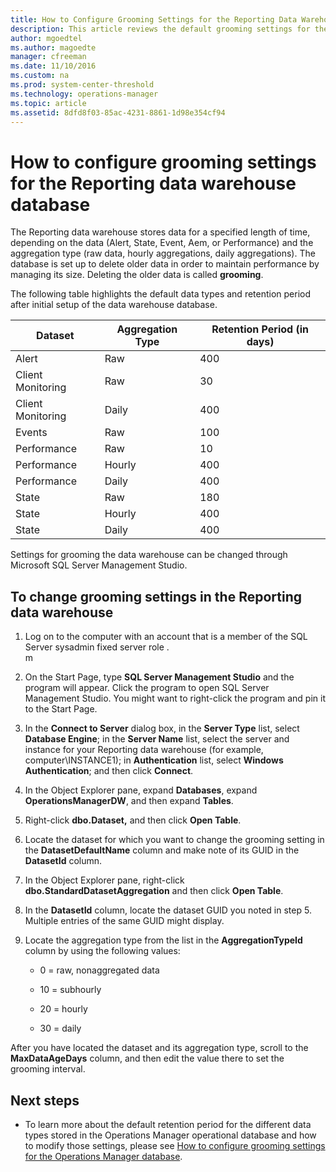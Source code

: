 ```yaml
---
title: How to Configure Grooming Settings for the Reporting Data Warehouse Database
description: This article reviews the default grooming settings for the Reporting data warehouse database and how to modify those settings.  
author: mgoedtel
ms.author: magoedte
manager: cfreeman
ms.date: 11/10/2016
ms.custom: na
ms.prod: system-center-threshold
ms.technology: operations-manager
ms.topic: article
ms.assetid: 8dfd8f03-85ac-4231-8861-1d98e354cf94
---
```


# How to configure grooming settings for the Reporting data warehouse database

The Reporting data warehouse stores data for a specified length of time, depending on the data (Alert, State, Event, Aem, or Performance) and the aggregation type (raw data, hourly aggregations, daily aggregations).  The database is set up to delete older data in order to maintain performance by managing its size.  Deleting the older data is called **grooming**.  
  
The following table highlights the default data types and retention period after initial setup of the data warehouse database.

| Dataset | Aggregation Type| Retention Period (in days) |
|-----------|---------------|---------------|
| Alert | Raw | 400 | 
| Client Monitoring | Raw | 30 |
| Client Monitoring | Daily | 400 | 
| Events | Raw | 100 | 
| Performance | Raw | 10 | 
| Performance | Hourly | 400 |
| Performance | Daily | 400 | 
| State | Raw | 180 | 
| State | Hourly | 400 | 
| State | Daily | 400 | 
  
Settings for grooming the data warehouse can be changed through Microsoft SQL Server Management Studio.  
  
## To change grooming settings in the Reporting data warehouse  
  
1.  Log on to the computer with an account that is a member of the SQL Server sysadmin fixed server role  .  
  m
2.  On the Start Page, type **SQL Server Management Studio** and the program will appear.  Click the program to open SQL Server Management Studio.  You might want to right-click the program and pin it to the Start Page.
  
3.  In the **Connect to Server** dialog box, in the **Server Type** list, select **Database Engine**; in the **Server Name** list, select the server and instance for your Reporting data warehouse (for example, computer\INSTANCE1); in **Authentication** list, select **Windows Authentication**; and then click **Connect**.  
  
4.  In the Object Explorer pane, expand **Databases**, expand **OperationsManagerDW**, and then expand **Tables**.  
  
5.  Right-click **dbo.Dataset,** and then click **Open Table**.  
  
6.  Locate the dataset for which you want to change the grooming setting in the **DatasetDefaultName** column and make note of its GUID in the **DatasetId** column.  
  
7.  In the Object Explorer pane, right-click **dbo.StandardDatasetAggregation** and then click **Open Table**.  
  
8.  In the **DatasetId** column, locate the dataset GUID you noted in step 5. Multiple entries of the same GUID might display.  
  
9.  Locate the aggregation type from the list in the **AggregationTypeId** column by using the following values:  
  
    -   0 = raw, nonaggregated data  
  
    -   10 = subhourly  
  
    -   20 = hourly  
  
    -   30 = daily  
  
After you have located the dataset and its aggregation type, scroll to the **MaxDataAgeDays** column, and then edit the value there to set the grooming interval.  
  
## Next steps

- To learn more about the default retention period for the different data types stored in the Operations Manager operational database and how to modify those settings, please see
[How to configure grooming settings for the Operations Manager database](How-to-Configure-Grooming-Settings-for-the-Operations-Manager-Database.md).
  

